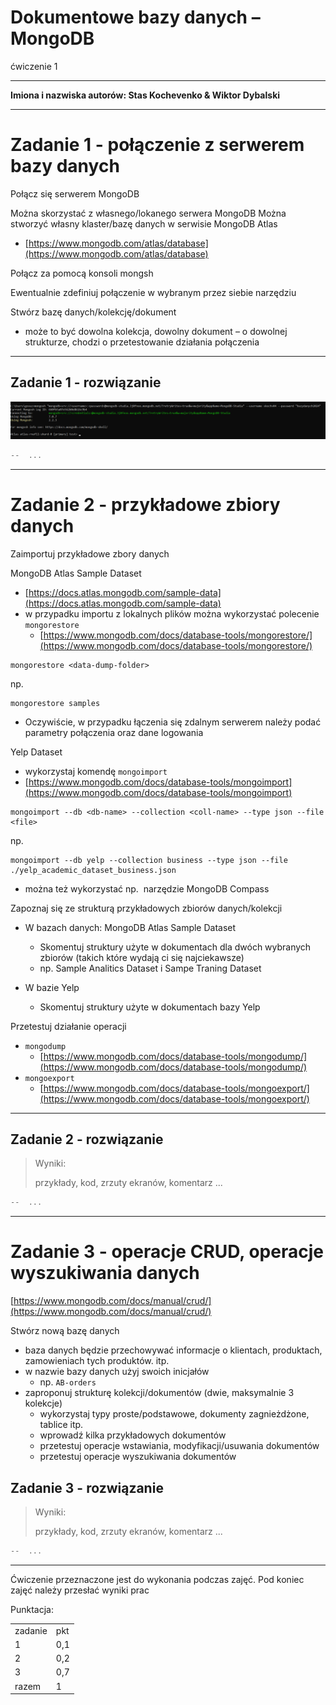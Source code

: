 
# Dokumentowe bazy danych – MongoDB

ćwiczenie 1


---

**Imiona i nazwiska autorów: Stas Kochevenko & Wiktor Dybalski**

--- 

# Zadanie 1 - połączenie z serwerem bazy danych

Połącz się serwerem MongoDB

Można skorzystać z własnego/lokanego serwera MongoDB
Można stworzyć własny klaster/bazę danych w serwisie MongoDB Atlas
- [https://www.mongodb.com/atlas/database](https://www.mongodb.com/atlas/database)

Połącz za pomocą konsoli mongsh

Ewentualnie zdefiniuj połączenie w wybranym przez siebie narzędziu

Stwórz bazę danych/kolekcję/dokument
- może to być dowolna kolekcja, dowolny dokument – o dowolnej strukturze, chodzi o przetestowanie działania połączenia


---

## Zadanie 1  - rozwiązanie

![](img/1.png)
```js
--  ...
```

---


# Zadanie 2 - przykładowe zbiory danych

Zaimportuj przykładowe zbory danych

MongoDB Atlas Sample Dataset
- [https://docs.atlas.mongodb.com/sample-data](https://docs.atlas.mongodb.com/sample-data)
- w przypadku importu z lokalnych plików można wykorzystać polecenie `mongorestore`
	- [https://www.mongodb.com/docs/database-tools/mongorestore/](https://www.mongodb.com/docs/database-tools/mongorestore/)

```
mongorestore <data-dump-folder>
```

np.  

```
mongorestore samples
```

- Oczywiście, w przypadku łączenia się zdalnym serwerem należy podać parametry połączenia oraz dane logowania

Yelp Dataset

- wykorzystaj komendę `mongoimport`
- [https://www.mongodb.com/docs/database-tools/mongoimport](https://www.mongodb.com/docs/database-tools/mongoimport)

```
mongoimport --db <db-name> --collection <coll-name> --type json --file <file>
```


np.

```
mongoimport --db yelp --collection business --type json --file ./yelp_academic_dataset_business.json
```

- można też wykorzystać np.  narzędzie MongoDB Compass


Zapoznaj się ze strukturą przykładowych zbiorów danych/kolekcji
- W bazach danych: MongoDB Atlas Sample Dataset
	- Skomentuj struktury użyte w dokumentach dla dwóch wybranych zbiorów (takich które wydają ci się najciekawsze)
	- np. Sample Analitics Dataset i Sampe Traning Dataset

- W bazie Yelp
	- Skomentuj struktury użyte w dokumentach bazy Yelp

Przetestuj działanie operacji
- `mongodump`
	- [https://www.mongodb.com/docs/database-tools/mongodump/](https://www.mongodb.com/docs/database-tools/mongodump/)
- `mongoexport`
	- [https://www.mongodb.com/docs/database-tools/mongoexport/](https://www.mongodb.com/docs/database-tools/mongoexport/)

---

## Zadanie 2  - rozwiązanie

> Wyniki: 
> 
> przykłady, kod, zrzuty ekranów, komentarz ...

```js
--  ...
```

---

# Zadanie 3 - operacje CRUD, operacje wyszukiwania danych

[https://www.mongodb.com/docs/manual/crud/](https://www.mongodb.com/docs/manual/crud/)

Stwórz nową bazę danych
- baza danych będzie przechowywać informacje o klientach, produktach, zamowieniach tych produktów. itp.
- w nazwie bazy danych użyj swoich inicjałów
	- np. `AB-orders`
- zaproponuj strukturę kolekcji/dokumentów (dwie, maksymalnie 3 kolekcje)
	- wykorzystaj typy proste/podstawowe, dokumenty zagnieżdżone, tablice itp.
	- wprowadź kilka przykładowych dokumentów
	- przetestuj operacje wstawiania, modyfikacji/usuwania dokumentów
	- przetestuj operacje wyszukiwania dokumentów

## Zadanie 3  - rozwiązanie

> Wyniki: 
> 
> przykłady, kod, zrzuty ekranów, komentarz ...

```js
--  ...
```


---

Ćwiczenie przeznaczone jest do wykonania podczas zajęć. Pod koniec zajęć należy przesłać wyniki prac

Punktacja:

|         |     |
| ------- | --- |
| zadanie | pkt |
| 1       | 0,1 |
| 2       | 0,2 |
| 3       | 0,7 |
| razem   | 1   |
